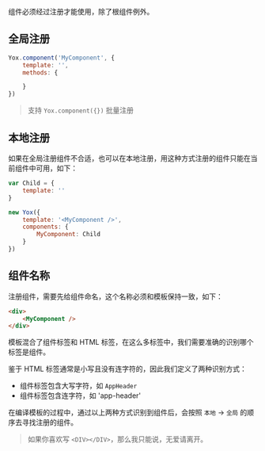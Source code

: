 组件必须经过注册才能使用，除了根组件例外。

## 全局注册

```javascript
Yox.component('MyComponent', {
    template: '',
    methods: {

    }
})
```

> 支持 `Yox.component({})` 批量注册

## 本地注册

如果在全局注册组件不合适，也可以在本地注册，用这种方式注册的组件只能在当前组件中可用，如下：

```javascript
var Child = {
    template: ''
}

new Yox({
    template: '<MyComponent />',
    components: {
        MyComponent: Child
    }
})
```

## 组件名称

注册组件，需要先给组件命名，这个名称必须和模板保持一致，如下：

```html
<div>
    <MyComponent />
</div>
```

模板混合了组件标签和 HTML 标签，在这么多标签中，我们需要准确的识别哪个标签是组件。

鉴于 HTML 标签通常是小写且没有连字符的，因此我们定义了两种识别方式：

* 组件标签包含大写字符，如 `AppHeader`
* 组件标签包含连字符，如 'app-header'

在编译模板的过程中，通过以上两种方式识别到组件后，会按照 `本地` -&gt; `全局` 的顺序去寻找注册的组件。

> 如果你喜欢写 `<DIV></DIV>`，那么我只能说，无爱请离开。

